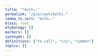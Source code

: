 ```yaml
---
title: "*kelh₁-"
permalink: "/pie/root/kelh1-"
lemma_to_sort: "kelh₁-"
klass: root
etymology: []
markers: []
synonyms: []
definitions: ["to call", "cry", "summon"]
topics: []
---
```

